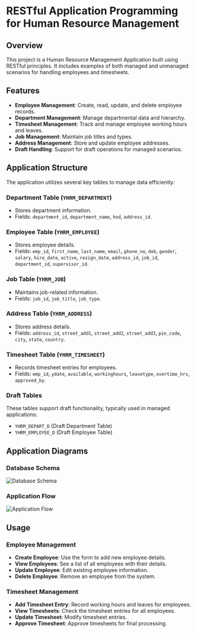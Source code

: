 # RESTful Application Programming for Human Resource Management

## Overview
This project is a Human Resource Management Application built using RESTful principles. It includes examples of both managed and unmanaged scenarios for handling employees and timesheets.

## Features
- **Employee Management**: Create, read, update, and delete employee records.
- **Department Management**: Manage departmental data and hierarchy.
- **Timesheet Management**: Track and manage employee working hours and leaves.
- **Job Management**: Maintain job titles and types.
- **Address Management**: Store and update employee addresses.
- **Draft Handling**: Support for draft operations for managed scenarios.

## Application Structure
The application utilizes several key tables to manage data efficiently:

### Department Table (`YHRM_DEPARTMENT`)
- Stores department information.
- Fields: `department_id`, `department_name`, `hod`, `address_id`.

### Employee Table (`YHRM_EMPLOYEE`)
- Stores employee details.
- Fields: `emp_id`, `first_name`, `last_name`, `email`, `phone_no`, `dob`, `gender`, `salary`, `hire_date`, `active`, `resign_date`, `address_id`, `job_id`, `department_id`, `supervisor_id`.

### Job Table (`YHRM_JOB`)
- Maintains job-related information.
- Fields: `job_id`, `job_title`, `job_type`.

### Address Table (`YHRM_ADDRESS`)
- Stores address details.
- Fields: `address_id`, `street_add1`, `street_add2`, `street_add3`, `pin_code`, `city`, `state`, `country`.

### Timesheet Table (`YHRM_TIMESHEET`)
- Records timesheet entries for employees.
- Fields: `emp_id`, `ydate`, `available`, `workinghours`, `leavetype`, `overtime_hrs`, `approved_by`.

### Draft Tables
These tables support draft functionality, typically used in managed applications:
- `YHRM_DEPART_D` (Draft Department Table)
- `YHRM_EMPLOYEE_D` (Draft Employee Table)

## Application Diagrams

### Database Schema
![Database Schema](path/to/database_schema.png)

### Application Flow
![Application Flow](path/to/application_flow.png)


## Usage

### Employee Management
- **Create Employee**: Use the form to add new employee details.
- **View Employees**: See a list of all employees with their details.
- **Update Employee**: Edit existing employee information.
- **Delete Employee**: Remove an employee from the system.

### Timesheet Management
- **Add Timesheet Entry**: Record working hours and leaves for employees.
- **View Timesheets**: Check the timesheet entries for all employees.
- **Update Timesheet**: Modify timesheet entries.
- **Approve Timesheet**: Approve timesheets for final processing.
